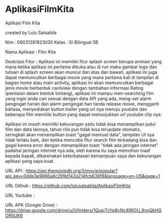 # AplikasiFilmKita
Aplikasi Film Kita

created by Lulu Salsabila

Nim : 09031281823030
Kelas : SI Bilingual 5B

Nama Aplikasi : Film Kita

Deskripsi Fitur :
Aplikasi ini memiliki fitur splash screen berupa animasi yang mana 
ketika aplikasi ini pertama dibuka atau di run maka gambar logo dan tulisan di splash screen akan muncul dari atas dan bawah, 
aplikasi ini juga dapat memunculkan berbagai movie yang mana pertama kali di tampilan di bagian home atau main activity, 
aplikasi ini akan memunculkan berbagai jenis movie berbentuk cardview dengan tambahan informasi Rating (penilaian dalam bentuk bintang), 
aplikasi ini mampu men-searching film yang ingin anda cari sesuai dengan data API yang ada, 
meng-set alarm pengingat harian dan alarm pengingat hari tanda release movie, 
mengganti bahasa, menyediakan button trailer yang url nya menuju youtube dan beberapa film memiliki button yang dapat menunjukkan url youtube clip nya. 

Aplikasi ini masih memiliki kekurangan yaitu tidak bisa menampilkan judul film dan data lainnya, tahun rilis pun tidak bisa terupdate otomatis, seringkali akan menampilkan toast "gagal memuat data", tampilan UI nya tidak terlalu baik, dan ketika mencoba fitur search film terkadang bisa dan gagal karena error dengan menampilkan toast "tidak ada jaringan internet" padahal jaringan internet nya ada, oleh karena itu saya memohon maaf kepada bapak, dikarenakan keterbatasan kemampuan saya dan kekurangan aplikasi yang saya buat.

URL API : https://api.themoviedb.org/3/movie/popular?api_key=0dde3e9896a8c299d142e214fcb636f8&language=en-US&page=1

URL Github : https://github.com/lulusalsabila/AplikasiFilmKita

URL Youtube : 

URL APK (Google Drive) : https://drive.google.com/drive/u/0/folders/1QupiTcYp8cNc4I8lOU_9vxQbHGOR5UK6

